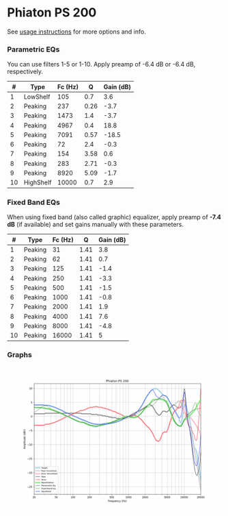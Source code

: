 # Phiaton PS 200
See [usage instructions](https://github.com/jaakkopasanen/AutoEq#usage) for more options and info.

### Parametric EQs
You can use filters 1-5 or 1-10. Apply preamp of -6.4 dB or -6.4 dB, respectively.

|   # | Type      |   Fc (Hz) |    Q |   Gain (dB) |
|-----|-----------|-----------|------|-------------|
|   1 | LowShelf  |       105 | 0.7  |         3.6 |
|   2 | Peaking   |       237 | 0.26 |        -3.7 |
|   3 | Peaking   |      1473 | 1.4  |        -3.7 |
|   4 | Peaking   |      4967 | 0.4  |        18.8 |
|   5 | Peaking   |      7091 | 0.57 |       -18.5 |
|   6 | Peaking   |        72 | 2.4  |        -0.3 |
|   7 | Peaking   |       154 | 3.58 |         0.6 |
|   8 | Peaking   |       283 | 2.71 |        -0.3 |
|   9 | Peaking   |      8920 | 5.09 |        -1.7 |
|  10 | HighShelf |     10000 | 0.7  |         2.9 |

### Fixed Band EQs
When using fixed band (also called graphic) equalizer, apply preamp of **-7.4 dB** (if available) and set gains manually with these parameters.

|   # | Type    |   Fc (Hz) |    Q |   Gain (dB) |
|-----|---------|-----------|------|-------------|
|   1 | Peaking |        31 | 1.41 |         3.8 |
|   2 | Peaking |        62 | 1.41 |         0.7 |
|   3 | Peaking |       125 | 1.41 |        -1.4 |
|   4 | Peaking |       250 | 1.41 |        -3.3 |
|   5 | Peaking |       500 | 1.41 |        -1.5 |
|   6 | Peaking |      1000 | 1.41 |        -0.8 |
|   7 | Peaking |      2000 | 1.41 |         1.9 |
|   8 | Peaking |      4000 | 1.41 |         7.6 |
|   9 | Peaking |      8000 | 1.41 |        -4.8 |
|  10 | Peaking |     16000 | 1.41 |         5   |

### Graphs
![](./Phiaton%20PS%20200.png)
